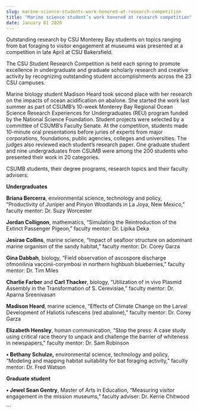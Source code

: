 ```yaml
---
slug: marine-science-students-work-honored-at-research-competition
title: "Marine science student’s work honored at research competition"
date: January 01 2020
---
```


 
<p>
  Outstanding research by CSU Monterey Bay students on topics ranging from bat
  foraging to visitor engagement at museums was presented at a competition in
  late April at CSU Bakersfield.
</p>
<p>
  The CSU Student Research Competition is held each spring to promote excellence
  in undergraduate and graduate scholarly research and creative activity by
  recognizing outstanding student accomplishments across the 23 CSU campuses.
</p>
<p>
  Marine biology student Madison Heard took second place with her research on
  the impacts of ocean acidification on abalone. She started the work last
  summer as part of CSUMB’s 10&#45;week Monterey Bay Regional Ocean Science
  Research Experiences for Undergraduates &#40;REU&#41; program funded by the
  National Science Foundation. Student projects were selected by a committee of
  CSUMB’s Faculty Senate. At the competition, students made 10&#45;minute oral
  presentations before juries of experts from major corporations, foundations,
  public agencies, colleges and universities. The judges also reviewed each
  student’s research paper. One graduate student and nine undergraduates from
  CSUMB were among the 200 students who presented their work in 20 categories.
</p>
<p>
  CSUMB students, their degree programs, research topics and their faculty
  advisers:
</p>
<p><strong>Undergraduates</strong></p>
<p>
  <strong>Briana Bercerra</strong>, environmental science, technology and
  policy, “Productivity of Juniper and Pinyon Woodlands in La Joya, New Mexico,”
  faculty mentor: Dr. Suzy Worcester
</p>
<p>
  <strong>Jordan Collignon</strong>, mathematics, “Simulating the Reintroduction
  of the Extinct Passenger Pigeon,” faculty mentor: Dr. Lipika Deka
</p>
<p>
  <strong>Jesirae Collins</strong>, marine science, “Impact of seafloor
  structure on adominant marine organism of the sandy habitat,” faculty mentor:
  Dr. Corey Garza
</p>
<p>
  <strong>Gina Dabbah</strong>, biology, “Field observation of ascospore
  discharge ofmonilinia vaccinii&#45;corymbosi in northern highbush
  blueberries,” faculty mentor: Dr. Tim Miles
</p>
<p>
  <strong>Charlie Farber</strong> and <strong>Carl Thacker</strong>, biology,
  “Utilization of in vivo Plasmid Assembly in the Transformation of S.
  Cerevisiae,” faculty mentor: Dr. Aparna Sreenivasan
</p>
<p>
  <strong>Madison Heard</strong>, marine science, “Effects of Climate Change on
  the Larval Development of Haliotis rufescens &#40;red abalone&#41;,” faculty
  mentor: Dr. Corey Garza
</p>
<p>
  <strong>Elizabeth Hensley</strong>, human communication, “Stop the press: A
  case study using critical race theory to unpack and challenge the barrier of
  whiteness in newspapers,” faculty mentor: Dr. Sam Robinson
</p>
<p>
  <strong>• Bethany Schulze,</strong> environmental science, technology and
  policy, “Modeling and mapping habitat suitability for bat foraging activity,”
  faculty mentor: Dr. Fred Watson
</p>
<p><strong>Graduate student</strong></p>
<p>
  <strong>• Jewel Sean Gentry</strong>, Master of Arts in Education, “Measuring
  visitor engagement in the mission museums,” faculty adviser: Dr. Kerrie
  Chitwood
</p>
```
